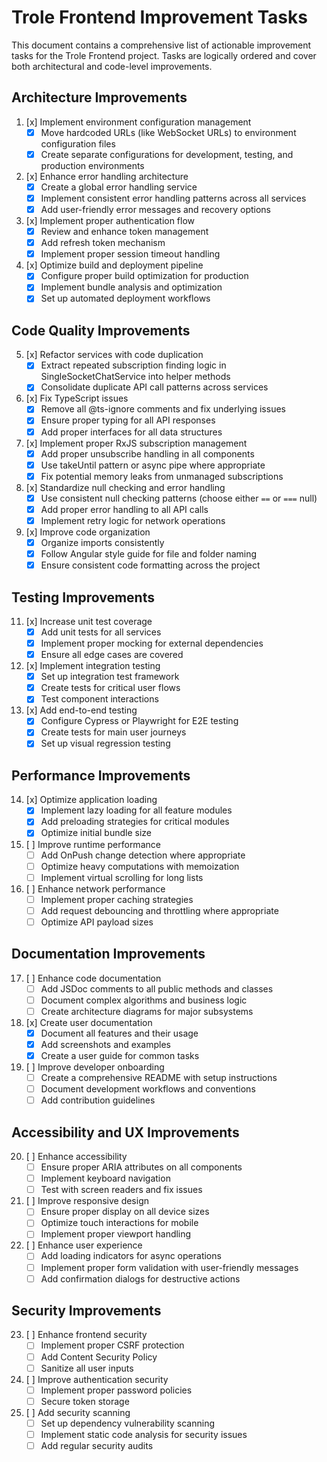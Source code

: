 # Trole Frontend Improvement Tasks

This document contains a comprehensive list of actionable improvement tasks for the Trole Frontend project. Tasks are logically ordered and cover both architectural and code-level improvements.

## Architecture Improvements

1. [x] Implement environment configuration management
   - [x] Move hardcoded URLs (like WebSocket URLs) to environment configuration files
   - [x] Create separate configurations for development, testing, and production environments

2. [x] Enhance error handling architecture
   - [x] Create a global error handling service
   - [x] Implement consistent error handling patterns across all services
   - [x] Add user-friendly error messages and recovery options

3. [x] Implement proper authentication flow
   - [x] Review and enhance token management
   - [x] Add refresh token mechanism
   - [x] Implement proper session timeout handling

4. [x] Optimize build and deployment pipeline
   - [x] Configure proper build optimization for production
   - [x] Implement bundle analysis and optimization
   - [x] Set up automated deployment workflows

## Code Quality Improvements

5. [x] Refactor services with code duplication
   - [x] Extract repeated subscription finding logic in SingleSocketChatService into helper methods
   - [x] Consolidate duplicate API call patterns across services

7. [x] Fix TypeScript issues
   - [x] Remove all @ts-ignore comments and fix underlying issues
   - [x] Ensure proper typing for all API responses
   - [x] Add proper interfaces for all data structures

8. [x] Implement proper RxJS subscription management
   - [x] Add proper unsubscribe handling in all components
   - [x] Use takeUntil pattern or async pipe where appropriate
   - [x] Fix potential memory leaks from unmanaged subscriptions

9. [x] Standardize null checking and error handling
   - [x] Use consistent null checking patterns (choose either `==` or `===` null)
   - [x] Add proper error handling to all API calls
   - [x] Implement retry logic for network operations

10. [x] Improve code organization
    - [x] Organize imports consistently
    - [x] Follow Angular style guide for file and folder naming
    - [x] Ensure consistent code formatting across the project

## Testing Improvements

11. [x] Increase unit test coverage
    - [x] Add unit tests for all services
    - [x] Implement proper mocking for external dependencies
    - [x] Ensure all edge cases are covered

12. [x] Implement integration testing
    - [x] Set up integration test framework
    - [x] Create tests for critical user flows
    - [x] Test component interactions

13. [x] Add end-to-end testing
    - [x] Configure Cypress or Playwright for E2E testing
    - [x] Create tests for main user journeys
    - [x] Set up visual regression testing

## Performance Improvements

14. [x] Optimize application loading
    - [x] Implement lazy loading for all feature modules
    - [x] Add preloading strategies for critical modules
    - [x] Optimize initial bundle size

15. [ ] Improve runtime performance
    - [ ] Add OnPush change detection where appropriate
    - [ ] Optimize heavy computations with memoization
    - [ ] Implement virtual scrolling for long lists

16. [ ] Enhance network performance
    - [ ] Implement proper caching strategies
    - [ ] Add request debouncing and throttling where appropriate
    - [ ] Optimize API payload sizes

## Documentation Improvements

17. [ ] Enhance code documentation
    - [ ] Add JSDoc comments to all public methods and classes
    - [ ] Document complex algorithms and business logic
    - [ ] Create architecture diagrams for major subsystems

18. [x] Create user documentation
    - [x] Document all features and their usage
    - [x] Add screenshots and examples
    - [x] Create a user guide for common tasks

19. [ ] Improve developer onboarding
    - [ ] Create a comprehensive README with setup instructions
    - [ ] Document development workflows and conventions
    - [ ] Add contribution guidelines

## Accessibility and UX Improvements

20. [ ] Enhance accessibility
    - [ ] Ensure proper ARIA attributes on all components
    - [ ] Implement keyboard navigation
    - [ ] Test with screen readers and fix issues

21. [ ] Improve responsive design
    - [ ] Ensure proper display on all device sizes
    - [ ] Optimize touch interactions for mobile
    - [ ] Implement proper viewport handling

22. [ ] Enhance user experience
    - [ ] Add loading indicators for async operations
    - [ ] Implement proper form validation with user-friendly messages
    - [ ] Add confirmation dialogs for destructive actions

## Security Improvements

23. [ ] Enhance frontend security
    - [ ] Implement proper CSRF protection
    - [ ] Add Content Security Policy
    - [ ] Sanitize all user inputs

24. [ ] Improve authentication security
    - [ ] Implement proper password policies
    - [ ] Secure token storage

25. [ ] Add security scanning
    - [ ] Set up dependency vulnerability scanning
    - [ ] Implement static code analysis for security issues
    - [ ] Add regular security audits
